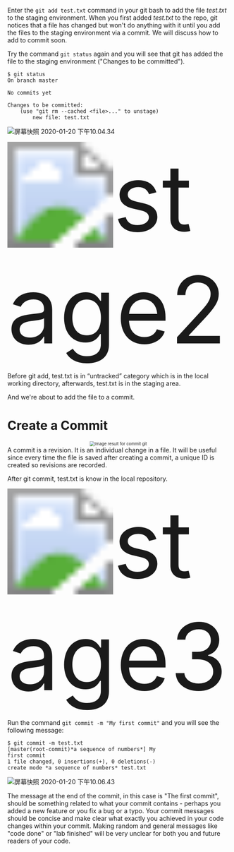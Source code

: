 <!--title={Commit Changes on Git}-->

<!--badges={Software Engineering:5, Git:20}--> 

<!--concepts={Commit}--> 

Enter the `git add test.txt` command in your git bash to add the file *test.txt* to the staging environment. When you first added *test.txt* to the repo, git notices that a file has changed but won't do anything with it until you add the files to the staging environment via a commit. We will discuss how to add to commit soon.

Try the command `git status` again and you will see that git has added the file to the staging environment ("Changes to be committed").

```
$ git status
On branch master

No commits yet

Changes to be committed:
	(use "git rm --cached <file>..." to unstage)
		new file: test.txt
```

![屏幕快照 2020-01-20 下午10.04.34](https://tva1.sinaimg.cn/large/006tNbRwgy1gb4a5fxut1j31ao0bignb.jpg)

<img src="https://tva1.sinaimg.cn/large/006tNbRwgy1gb4cda4si5j327h0u074r.jpg" alt="stage2" style="zoom:1500%;" />



Before git add, test.txt is in “untracked” category which is in the local working directory, afterwards, test.txt  is in the staging area.

And we're about to add the file to a commit.

# Create a Commit



 <center><img src="https://miro.medium.com/max/686/0*AtDEJJwMtdcMMVrQ.png" alt="Image result for commit git" style="zoom: 67%;" /> </center>
A commit is a revision. It is an individual change in a file. It will be useful since every time the file is saved after creating a commit, a unique ID is created so revisions are recorded.

After git commit, test.txt is know in the local repository.

<img src="https://tva1.sinaimg.cn/large/006tNbRwgy1gb4chxa1x3j327h0u0t99.jpg" alt="stage3" style="zoom:1500%;" />

Run the command `git commit -m "My first commit"` and you will see the following message:

```
$ git commit -m test.txt
[master(root-commit)*a sequence of numbers*] My
first commit
1 file changed, 0 insertions(+), 0 deletions(-)
create mode *a sequence of numbers* test.txt
```

![屏幕快照 2020-01-20 下午10.06.43](https://tva1.sinaimg.cn/large/006tNbRwgy1gb4a67kev0j319e04sab3.jpg)

The message at the end of the commit, in this case is "The first commit", should be something related to what your commit contains - perhaps you added a new feature or you fix a bug or a typo. Your commit messages should be concise and make clear what exactly you achieved in your code changes within your commit. Making random and general messages like "code done" or "lab finished" will be very unclear for both you and future readers of your code.

